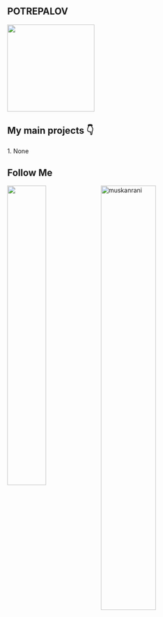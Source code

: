 <h2>POTREPALOV</h2>


<img align='center' src='https://media1.tenor.com/m/wilYo_7wGKYAAAAC/new-game-ahagon-umiko-programming.gif' width='200"'>

<h2> My main projects 👇</h2>
<p>1. None</p>


<h2> Follow Me </h2> 
<a href="https://github.com/muskanrani/github-readme-stats"><img align="left" width="42%" src="https://github-readme-stats.vercel.app/api/top-langs/?username=ArtyomKingmang&layout=compact&theme=tokyonight" /></a>
</a>


<img width="50%" src="https://github-readme-streak-stats.herokuapp.com/?user=ArtyomKingmang&theme=tokyonight" alt="muskanrani" />
<br/>
